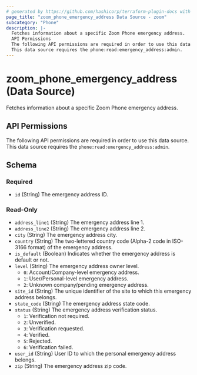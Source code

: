 ```yaml
---
# generated by https://github.com/hashicorp/terraform-plugin-docs with own template
page_title: "zoom_phone_emergency_address Data Source - zoom"
subcategory: "Phone"
description: |-
  Fetches information about a specific Zoom Phone emergency address.
  API Permissions
  The following API permissions are required in order to use this data source.
  This data source requires the phone:read:emergency_address:admin.
---
```


# zoom_phone_emergency_address (Data Source)

Fetches information about a specific Zoom Phone emergency address.

## API Permissions

The following API permissions are required in order to use this data source.
This data source requires the `phone:read:emergency_address:admin`.



<!-- schema generated by tfplugindocs -->
## Schema

### Required

- `id` (String) The emergency address ID.

### Read-Only

- `address_line1` (String) The emergency address line 1.
- `address_line2` (String) The emergency address line 2.
- `city` (String) The emergency address city.
- `country` (String) The two-lettered country code (Alpha-2 code in ISO-3166 format) of the emergency address.
- `is_default` (Boolean) Indicates whether the emergency address is default or not.
- `level` (String) The emergency address owner level.
  - `0`: Account/Company-level emergency address.
  - `1`: User/Personal-level emergency address.
  - `2`: Unknown company/pending emergency address.
- `site_id` (String) The unique identifier of the site to which this emergency address belongs.
- `state_code` (String) The emergency address state code.
- `status` (String) The emergency address verification status.
  - `1`: Verification not required.
  - `2`: Unverified.
  - `3`: Verification requested.
  - `4`: Verified.
  - `5`: Rejected.
  - `6`: Verification failed.
- `user_id` (String) User ID to which the personal emergency address belongs.
- `zip` (String) The emergency address zip code.
